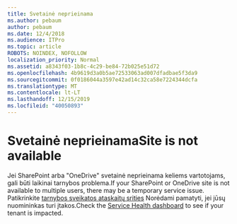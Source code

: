 ```yaml
---
title: Svetainė neprieinama
ms.author: pebaum
author: pebaum
ms.date: 12/4/2018
ms.audience: ITPro
ms.topic: article
ROBOTS: NOINDEX, NOFOLLOW
localization_priority: Normal
ms.assetid: a8343f03-1b8c-4c29-be84-72b025e51d72
ms.openlocfilehash: 4b9619d3a0b5ae72533063ad007dfadbae5f3da9
ms.sourcegitcommit: 0f0186044a3597e42ad14c32ca58e7224344dcfa
ms.translationtype: MT
ms.contentlocale: lt-LT
ms.lasthandoff: 12/15/2019
ms.locfileid: "40050893"
---
```

# <a name="site-is-not-available"></a><span data-ttu-id="8cf2e-102">Svetainė neprieinama</span><span class="sxs-lookup"><span data-stu-id="8cf2e-102">Site is not available</span></span>

<span data-ttu-id="8cf2e-103">Jei SharePoint arba "OneDrive" svetainė neprieinama keliems vartotojams, gali būti laikinai tarnybos problema.</span><span class="sxs-lookup"><span data-stu-id="8cf2e-103">If your SharePoint or OneDrive site is not available to multiple users, there may be a temporary service issue.</span></span> <span data-ttu-id="8cf2e-104">Patikrinkite [tarnybos sveikatos ataskaitų srities](https://admin.microsoft.com/AdminPortal/Home#/servicehealth) Norėdami pamatyti, jei jūsų nuomininkas turi įtakos.</span><span class="sxs-lookup"><span data-stu-id="8cf2e-104">Check the [Service Health dashboard](https://admin.microsoft.com/AdminPortal/Home#/servicehealth) to see if your tenant is impacted.</span></span> 
  

